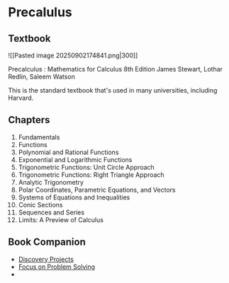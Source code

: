 # Precalulus

## Textbook

![[Pasted image 20250902174841.png|300]]

Precalculus : Mathematics for Calculus
8th Edition
James Stewart, Lothar Redlin, Saleem Watson

This is the standard textbook that's used in many universities, including Harvard.

## Chapters

1. Fundamentals
2. Functions
3. Polynomial and Rational Functions
4. Exponential and Logarithmic Functions
5. Trigonometric Functions: Unit Circle Approach
6. Trigonometric Functions: Right Triangle Approach
7. Analytic Trigonometry
8. Polar Coordinates, Parametric Equations, and Vectors
9. Systems of Equations and Inequalities
10. Conic Sections
11. Sequences and Series
12. Limits: A Preview of Calculus

## Book Companion

- [Discovery Projects](https://www.stewartmath.com/media/25_inside_discovery.php)
- [Focus on Problem Solving](https://www.stewartmath.com/media/25_inside_focus.php)
- 